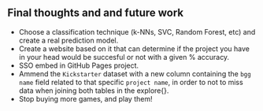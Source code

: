 
## Final thoughts and and future work

* Choose a classification technique (k-NNs, SVC, Random Forest, etc) and create a real prediction model. 
* Create a website based on it that can determine if the project you have in your head would be succesful or not with a given % accuracy.
* SSO embed in GitHub Pages project.
* Ammend the `Kickstarter` dataset with a new column containing the `bgg name` field related to that specific `project name`, in order to not to miss data when joining both tables in the explore{}.
* Stop buying more games, and play them!
